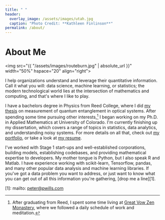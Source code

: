 ```yaml
---
title: " "
header:
  overlay_image: /assets/images/utah.jpg
  caption: "Photo Credit: **Kathleen Finlinson**"
permalink: /about/
---
```


# About Me

<img src="{{ "/assets/images/routeburn.jpg" | absolute_url }}"
width="50%" hspace="20" align="right">
  
I help organizations understand and leverage their quantitative
information. Call it what you will: data science, machine learning, or
statistics; the modern technological world lies at the intersection of
mathematics and computing, and that's where I like to play.

I have a bachelors degree in Physics from Reed College, where I did
[my thesis][2] on measurement of quantum entanglement in optical systems. After
spending some time pursuing other interests,[^fnote2] I began working on my
Ph.D. in Applied Mathematics at University of Colorado. I'm currently finishing
up my dissertation, which covers a range of topics in statistics, data
analytics, and understanding noisy systems. For more details on all that, check
out [my portfolio](/portfolio/), or take a look at [my resume][4].

I've worked with Stage 1 start-ups and well-established corporations, building
models, establishing codebases, and providing mathematical expertise to
developers. My mother tongue is Python, but I also speak R and Matlab. I have
experience working with scikit-learn, Tensorflow, pandas, and many other popular
data analysis and machine learning libraries. If you've got a data problem you
want to address, or just want to know what you can get out of all this
information you're gathering, [drop me a line][1].

[^fnote2]: After graduating from Reed, I spent some time living at
	[Great Vow Zen Monastery][3], where we followed a daily schedule of work and
	meditation.
  
[1]: mailto: peter@pwills.com

[2]: /assets/docs/thesis.pdf

[3]: https://www.zendust.org/monastery

[4]: /assets/docs/resume.pdf
